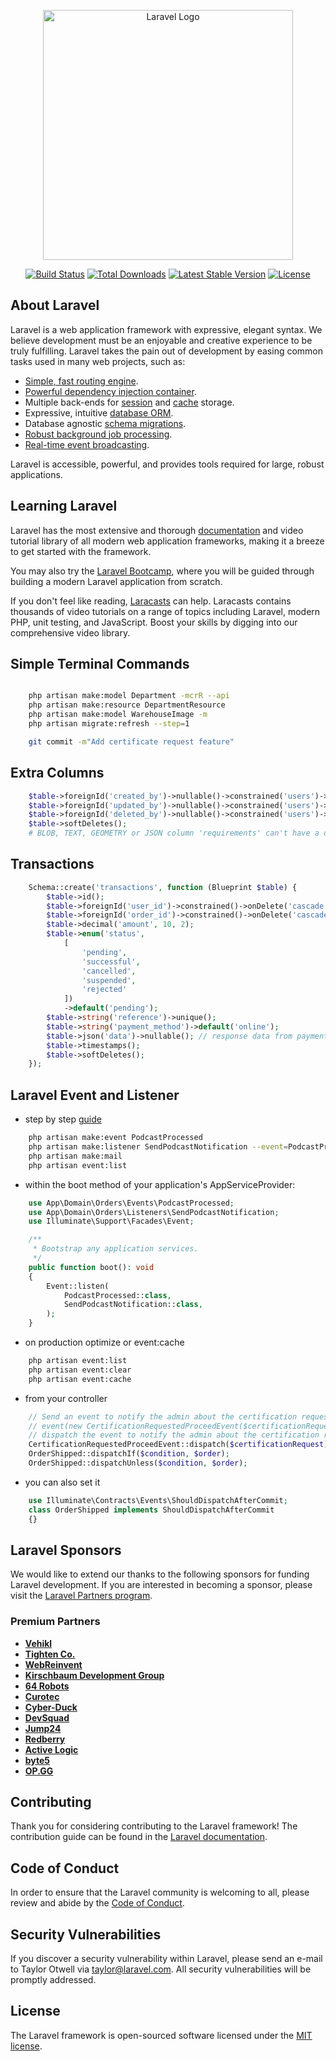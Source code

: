 <p align="center"><a href="https://laravel.com" target="_blank"><img src="https://raw.githubusercontent.com/laravel/art/master/logo-lockup/5%20SVG/2%20CMYK/1%20Full%20Color/laravel-logolockup-cmyk-red.svg" width="400" alt="Laravel Logo"></a></p>

<p align="center">
<a href="https://github.com/laravel/framework/actions"><img src="https://github.com/laravel/framework/workflows/tests/badge.svg" alt="Build Status"></a>
<a href="https://packagist.org/packages/laravel/framework"><img src="https://img.shields.io/packagist/dt/laravel/framework" alt="Total Downloads"></a>
<a href="https://packagist.org/packages/laravel/framework"><img src="https://img.shields.io/packagist/v/laravel/framework" alt="Latest Stable Version"></a>
<a href="https://packagist.org/packages/laravel/framework"><img src="https://img.shields.io/packagist/l/laravel/framework" alt="License"></a>
</p>

## About Laravel

Laravel is a web application framework with expressive, elegant syntax. We believe development must be an enjoyable and creative experience to be truly fulfilling. Laravel takes the pain out of development by easing common tasks used in many web projects, such as:

-   [Simple, fast routing engine](https://laravel.com/docs/routing).
-   [Powerful dependency injection container](https://laravel.com/docs/container).
-   Multiple back-ends for [session](https://laravel.com/docs/session) and [cache](https://laravel.com/docs/cache) storage.
-   Expressive, intuitive [database ORM](https://laravel.com/docs/eloquent).
-   Database agnostic [schema migrations](https://laravel.com/docs/migrations).
-   [Robust background job processing](https://laravel.com/docs/queues).
-   [Real-time event broadcasting](https://laravel.com/docs/broadcasting).

Laravel is accessible, powerful, and provides tools required for large, robust applications.

## Learning Laravel

Laravel has the most extensive and thorough [documentation](https://laravel.com/docs) and video tutorial library of all modern web application frameworks, making it a breeze to get started with the framework.

You may also try the [Laravel Bootcamp](https://bootcamp.laravel.com), where you will be guided through building a modern Laravel application from scratch.

If you don't feel like reading, [Laracasts](https://laracasts.com) can help. Laracasts contains thousands of video tutorials on a range of topics including Laravel, modern PHP, unit testing, and JavaScript. Boost your skills by digging into our comprehensive video library.

## Simple Terminal Commands

```sh

    php artisan make:model Department -mcrR --api
    php artisan make:resource DepartmentResource
    php artisan make:model WarehouseImage -m
    php artisan migrate:refresh --step=1

    git commit -m"Add certificate request feature"

```

## Extra Columns

```php
    $table->foreignId('created_by')->nullable()->constrained('users')->nullOnDelete(); // User ID or name of the creator
    $table->foreignId('updated_by')->nullable()->constrained('users')->nullOnDelete(); // User ID or name of the last updater
    $table->foreignId('deleted_by')->nullable()->constrained('users')->nullOnDelete(); // User ID or name of the delete
    $table->softDeletes();
    # BLOB, TEXT, GEOMETRY or JSON column 'requirements' can't have a default value
```

## Transactions
```php
    Schema::create('transactions', function (Blueprint $table) {
        $table->id();
        $table->foreignId('user_id')->constrained()->onDelete('cascade');
        $table->foreignId('order_id')->constrained()->onDelete('cascade');
        $table->decimal('amount', 10, 2);
        $table->enum('status', 
            [
                'pending', 
                'successful', 
                'cancelled', 
                'suspended', 
                'rejected'
            ])
            ->default('pending');
        $table->string('reference')->unique();
        $table->string('payment_method')->default('online');
        $table->json('data')->nullable(); // response data from payment server
        $table->timestamps();
        $table->softDeletes();
    });
```

## Laravel Event and Listener
- step by step [guide](https://muwangaxyz.medium.com/laravel-events-listeners-and-observers-complete-guide-06196203b2a8)
```sh
    php artisan make:event PodcastProcessed
    php artisan make:listener SendPodcastNotification --event=PodcastProcessed
    php artisan make:mail
    php artisan event:list
```

- within the boot method of your application's AppServiceProvider:
```php
    use App\Domain\Orders\Events\PodcastProcessed;
    use App\Domain\Orders\Listeners\SendPodcastNotification;
    use Illuminate\Support\Facades\Event;

    /**
     * Bootstrap any application services.
     */
    public function boot(): void
    {
        Event::listen(
            PodcastProcessed::class,
            SendPodcastNotification::class,
        );
    }

```
- on production optimize or event:cache
```sh
    php artisan event:list
    php artisan event:clear
    php artisan event:cache
```
- from your controller
```php
    // Send an event to notify the admin about the certification request
    // event(new CertificationRequestedProceedEvent($certificationRequest));
    // dispatch the event to notify the admin about the certification request
    CertificationRequestedProceedEvent::dispatch($certificationRequest);
    OrderShipped::dispatchIf($condition, $order);
    OrderShipped::dispatchUnless($condition, $order);
```
- you can also set it
```php
    use Illuminate\Contracts\Events\ShouldDispatchAfterCommit;
    class OrderShipped implements ShouldDispatchAfterCommit
    {}
```


## Laravel Sponsors

We would like to extend our thanks to the following sponsors for funding Laravel development. If you are interested in becoming a sponsor, please visit the [Laravel Partners program](https://partners.laravel.com).

### Premium Partners

-   **[Vehikl](https://vehikl.com/)**
-   **[Tighten Co.](https://tighten.co)**
-   **[WebReinvent](https://webreinvent.com/)**
-   **[Kirschbaum Development Group](https://kirschbaumdevelopment.com)**
-   **[64 Robots](https://64robots.com)**
-   **[Curotec](https://www.curotec.com/services/technologies/laravel/)**
-   **[Cyber-Duck](https://cyber-duck.co.uk)**
-   **[DevSquad](https://devsquad.com/hire-laravel-developers)**
-   **[Jump24](https://jump24.co.uk)**
-   **[Redberry](https://redberry.international/laravel/)**
-   **[Active Logic](https://activelogic.com)**
-   **[byte5](https://byte5.de)**
-   **[OP.GG](https://op.gg)**

## Contributing

Thank you for considering contributing to the Laravel framework! The contribution guide can be found in the [Laravel documentation](https://laravel.com/docs/contributions).

## Code of Conduct

In order to ensure that the Laravel community is welcoming to all, please review and abide by the [Code of Conduct](https://laravel.com/docs/contributions#code-of-conduct).

## Security Vulnerabilities

If you discover a security vulnerability within Laravel, please send an e-mail to Taylor Otwell via [taylor@laravel.com](mailto:taylor@laravel.com). All security vulnerabilities will be promptly addressed.

## License

The Laravel framework is open-sourced software licensed under the [MIT license](https://opensource.org/licenses/MIT).
